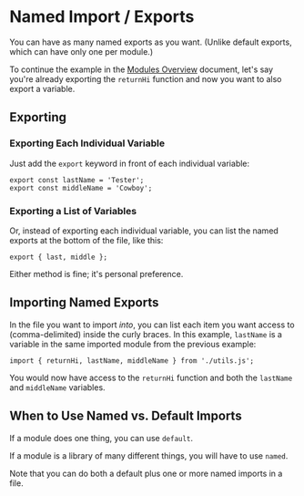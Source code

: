 # Named Import / Exports

You can have as many named exports as you want.  (Unlike default exports, which can have only one per module.)

To continue the example in the [Modules Overview](https://github.com/toddcf/code-snippets/blob/master/javascript/modules/1-modules-overview.md) document, let's say you're already exporting the `returnHi` function and now you want to also export a variable.


## Exporting

### Exporting Each Individual Variable

Just add the `export` keyword in front of each individual variable:

```
export const lastName = 'Tester';
export const middleName = 'Cowboy';
```


### Exporting a List of Variables

Or, instead of exporting each individual variable, you can list the named exports at the bottom of the file, like this:

```
export { last, middle };
```

Either method is fine; it's personal preference.


## Importing Named Exports

In the file you want to import *into*, you can list each item you want access to (comma-delimited) inside the curly braces.  In this example, `lastName` is a variable in the same imported module from the previous example:

```
import { returnHi, lastName, middleName } from './utils.js';
```

You would now have access to the `returnHi` function and both the `lastName` and `middleName` variables.


## When to Use Named vs. Default Imports

If a module does one thing, you can use `default`.

If a module is a library of many different things, you will have to use `named`.

Note that you can do both a default plus one or more named imports in a file.